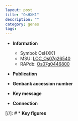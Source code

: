 ```yaml
---
layout: post
title: "OsHXK1"
description: ""
category: genes
tags: 
---
```


* **Information**  
    + Symbol: OsHXK1  
    + MSU: [LOC_Os07g26540](http://rice.uga.edu/cgi-bin/ORF_infopage.cgi?orf=LOC_Os07g26540)  
    + RAPdb: [Os07g0446800](http://rapdb.dna.affrc.go.jp/viewer/gbrowse_details/irgsp1?name=Os07g0446800)  

* **Publication**  

* **Genbank accession number**  

* **Key message**  

* **Connection**  

[//]: # * **Key figures**  


